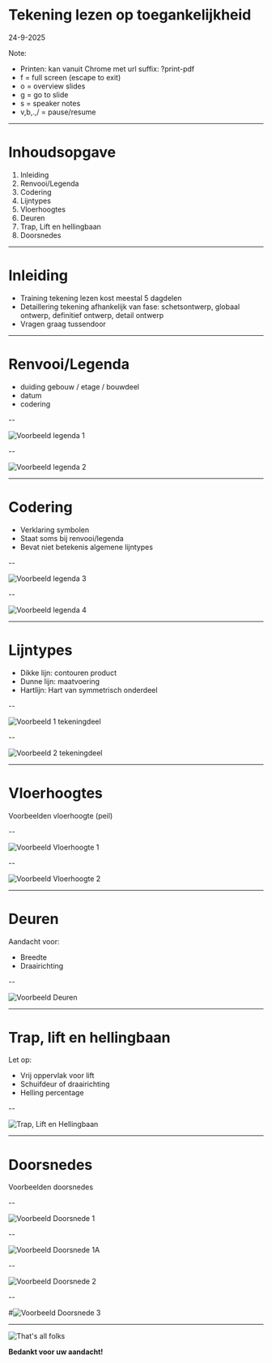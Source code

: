 <!-- .slide: data-menu-title="Frontpage"; data-background-image="images/accessibility4pics.png"; data-background-opacity="0.2"; background-size:contain -->
# Tekening lezen op toegankelijkheid
24-9-2025

Note:
- Printen: kan vanuit Chrome met url suffix: ?print-pdf
- f = full screen (escape to exit)
- o = overview slides
- g = go to slide
- s = speaker notes
- v,b,.,/ = pause/resume

---

<!-- .slide: data-menu-title="Introductie (2)"; data-background-image="images/accessibility4pics.png"; data-background-opacity="0.1"; background-size:contain -->
# Inhoudsopgave

 1. Inleiding
 2. Renvooi/Legenda
 3. Codering
 4. Lijntypes
 5. Vloerhoogtes
 6. Deuren
 7. Trap, Lift en hellingbaan
 8. Doorsnedes

---

<!-- .slide: data-menu-title="Introductie (2)"; data-background-image="images/accessibility4pics.png"; data-background-opacity="0.1"; background-size:contain -->
# Inleiding

- Training tekening lezen kost meestal 5 dagdelen
- Detaillering tekening afhankelijk van fase: schetsontwerp, globaal ontwerp, definitief ontwerp, detail ontwerp
- Vragen graag tussendoor

---

<!-- .slide: data-menu-title="Introductie (2)"; data-background-image="images/accessibility4pics.png"; data-background-opacity="0.1"; background-size:contain -->
# Renvooi/Legenda

- duiding gebouw / etage / bouwdeel
- datum
- codering

--

![Voorbeeld legenda 1](./images/Legenda1.png)<!-- .element height="80%" width="80%" -->

--

![Voorbeeld legenda 2](./images/Legenda2.png)<!-- .element height="90%" width="90%" -->

---

<!-- .slide: data-menu-title="Introductie (2)"; data-background-image="images/accessibility4pics.png"; data-background-opacity="0.1"; background-size:contain -->
# Codering

- Verklaring symbolen
- Staat soms bij renvooi/legenda
- Bevat niet betekenis algemene lijntypes

--

![Voorbeeld legenda 3](./images/Legenda3.png)<!-- .element height="80%" width="80%" -->

--

![Voorbeeld legenda 4](./images/Legenda4.png)<!-- .element height="60%" width="60%" -->

---

<!-- .slide: data-menu-title="Introductie (2)"; data-background-image="images/accessibility4pics.png"; data-background-opacity="0.1"; background-size:contain -->
# Lijntypes

- Dikke lijn: contouren product
- Dunne lijn: maatvoering
- Hartlijn: Hart van symmetrisch onderdeel

--

![Voorbeeld 1 tekeningdeel](./images/Voorbeeld1.png)<!-- .element height=" 50%" width="50%" -->

--

![Voorbeeld 2 tekeningdeel](./images/Voorbeeld2.png)<!-- .element height=" 58%" width="80%" -->

---

<!-- .slide: data-menu-title="Introductie (2)"; data-background-image="images/accessibility4pics.png"; data-background-opacity="0.1"; background-size:contain -->
# Vloerhoogtes

Voorbeelden vloerhoogte (peil)

--

![Voorbeeld Vloerhoogte 1](./images/Vloerhoogte1.png)<!-- .element height=" 70%" width="70%" -->

--

![Voorbeeld Vloerhoogte 2](./images/Vloerhoogte2.png)<!-- .element height=" 40%" width="40%" -->


---

<!-- .slide: data-menu-title="Introductie (2)"; data-background-image="images/accessibility4pics.png"; data-background-opacity="0.1"; background-size:contain -->
# Deuren

Aandacht voor:
- Breedte
- Draairichting

--

![Voorbeeld Deuren](./images/Deuren.png)<!-- .element height=" 60%" width="60%" -->

---

<!-- .slide: data-menu-title="Introductie (2)"; data-background-image="images/accessibility4pics.png"; data-background-opacity="0.1"; background-size:contain -->
# Trap, lift en hellingbaan

Let op:
- Vrij oppervlak voor lift
- Schuifdeur of draairichting
- Helling percentage

--

![Trap, Lift en Hellingbaan](./images/TrapLiftHellingbaan.png)<!-- .element height="40%" width="40%" -->

---

<!-- .slide: data-menu-title="Introductie (2)"; data-background-image="images/accessibility4pics.png"; data-background-opacity="0.1"; background-size:contain -->
# Doorsnedes

Voorbeelden doorsnedes

--

![Voorbeeld Doorsnede 1](./images/Doorsnede1.png)<!-- .element height=" 70%" width="70%" -->

--

![Voorbeeld Doorsnede 1A](./images/Doorsnede1a.png)<!-- .element height="70%" width="70%" -->

--

![Voorbeeld Doorsnede 2](./images/Doorsnede2.png)<!-- .element height="30%" width="30%" -->

--

#![Voorbeeld Doorsnede 3](./images/Doorsnede3.png)<!-- .element height="80%" width="80%" -->

---

![That's all folks](images/Thats_all_Folks.jpg)<!-- .element height="90%" width="90%" -->

**Bedankt voor uw aandacht!**
